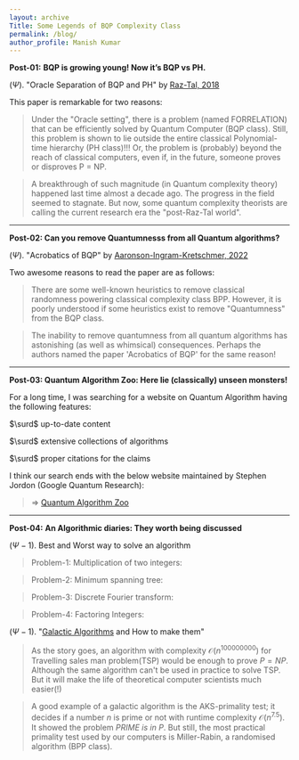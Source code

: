 ```yaml
---
layout: archive
Title: Some Legends of BQP Complexity Class
permalink: /blog/
author_profile: Manish Kumar
---
```


$\textbf{ Post-01:}$ $\textbf{BQP is growing young! Now it's BQP vs PH.}$

($\Psi$). "Oracle Separation of BQP and PH" by [Raz-Tal, 2018](https://dl.acm.org/doi/10.1145/3313276.3316315)

This paper is remarkable for two reasons:
> Under the "Oracle setting", there is a problem (named FORRELATION) that can be efficiently solved by Quantum Computer (BQP class). Still, this problem is shown to lie outside the entire classical Polynomial-time hierarchy (PH class)!!! Or, the problem is (probably) beyond the reach of classical computers, even if, in the future, someone proves or disproves P = NP.

> A breakthrough of such magnitude (in Quantum complexity theory) happened last time almost a decade ago. The progress in the field seemed to stagnate. But now, some quantum complexity theorists are calling the current research era the "post-Raz-Tal world".


---------------------------------

$\textbf{Post-02: Can you remove Quantumnesss from all Quantum algorithms?}$

($\Psi$). "Acrobatics of BQP" by [Aaronson-Ingram-Kretschmer, 2022](https://eccc.weizmann.ac.il/report/2021/164/)

Two awesome reasons to read the paper are as follows:

>There are some well-known heuristics to remove classical randomness powering classical complexity class BPP. However, it is poorly understood if some heuristics exist to remove "Quantumness" from the BQP class.

>The inability to remove quantumness from all quantum algorithms has astonishing (as well as whimsical) consequences. Perhaps the authors named the paper 'Acrobatics of BQP' for the same reason!


----------------------------------

$\textbf{Post-03: Quantum Algorithm Zoo: Here lie (classically) unseen monsters!}$

For a long time, I was searching for a website on Quantum Algorithm having the following features:
>
$\surd$ up-to-date content
> 
$\surd$ extensive collections of algorithms
> 
$\surd$ proper citations for the claims
>
I think our search ends with the below website maintained by Stephen Jordon (Google Quantum Research):
> $\Rightarrow$ [Quantum Algorithm Zoo](https://quantumalgorithmzoo.org/)

-------------------------------------

$\textbf{ Post-04:}$ $\textbf{An Algorithmic diaries: They worth being discussed}$

($\Psi-1$). Best and Worst way to solve an algorithm
> Problem-1: Multiplication of two integers:

> Problem-2: Minimum spanning tree:

> Problem-3: Discrete Fourier transform:

> Problem-4: Factoring Integers:

($\Psi-1$). "[Galactic Algorithms](https://en.wikipedia.org/wiki/Galactic_algorithm) and How to make them"
> As the story goes, an algorithm with complexity $\mathcal{O}(n^{100000000})$ for Travelling sales man problem(TSP) would be enough to prove $P=NP$. Although the same algorithm can't be used in practice to solve TSP. But it will make the life of theoretical computer scientists much easier(!)

> A good example of a galactic algorithm is the AKS-primality test; it decides if a number $n$ is prime or not with runtime complexity $\mathcal{O}(n^{7.5})$. It showed the problem $PRIME\ is\ in\ P$. But still, the most practical primality test used by our computers is Miller-Rabin, a randomised algorithm (BPP class).
